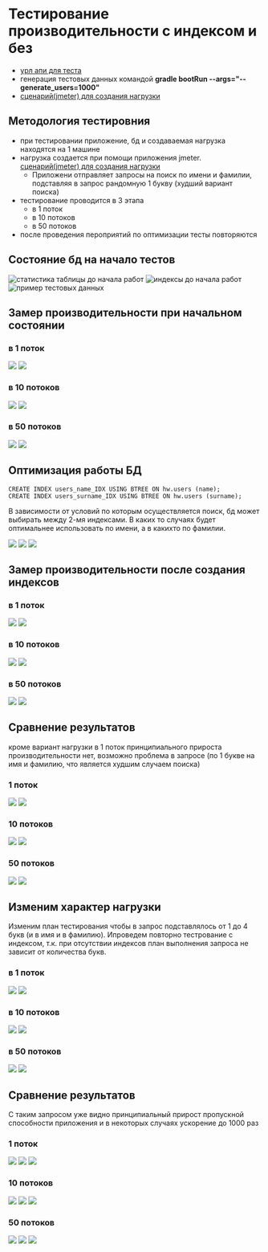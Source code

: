 # Тестирование производительности с индексом и без

* [урл апи для теста](http://localhost:8080/swagger-ui/index.html#/user/userSearchGet)
* генерация тестовых данных командой __gradle bootRun --args="--generate_users=1000"__
* [сценарий(jmeter) для создания нагрузки](search_dos.jmx)

## Методология тестировния

* при тестировании приложение, бд и создаваемая нагрузка находятся на 1 машине
* нагрузка создается при помощи приложения jmeter. [сценарий(jmeter) для создания нагрузки](search_dos.jmx)
    * Приложени отправляет запросы на поиск по имени и фамилии, подставляя в запрос рандомную 1 букву (худший вариант
      поиска)
* тестирование проводится в 3 этапа
    * в 1 поток
    * в 10 потоков
    * в 50 потоков
* после проведения пероприятий по оптимизации тесты повторяются

## Состояние бд на начало тестов

![статистика таблицы до начала работ](table_stats_before.png "статистика таблицы до начала работ")
![индексы до начала работ](table_index_before.png "индексы таблицы до начала работ")
![пример тестовых данных](table_data_before.png "пример тестовых данных")

## Замер производительности при начальном состоянии

### в 1 поток

![](graph_1_before.png)
![](aggregate_1_before.png)

### в 10 потоков

![](graph_10_before.png)
![](aggregate_10_before.png)

### в 50 потоков

![](graph_50_before.png)
![](aggregate_50_before.png)

## Оптимизация работы БД

```mysql
CREATE INDEX users_name_IDX USING BTREE ON hw.users (name);
CREATE INDEX users_surname_IDX USING BTREE ON hw.users (surname);
```

В зависимости от условий по которым осуществляется поиск, бд может выбирать между 2-мя индексами. В каких то случаях
будет оптимальнее использовать по имени, а в какихто по фамилии.

![](explain_after.png)
![](explain_after_2.png)
![](explain_after_3.png)

## Замер производительности после создания индексов

### в 1 поток

![](graph_1_after.png)
![](aggregate_1_after.png)

### в 10 потоков

![](graph_10_after.png)
![](aggregate_10_after.png)

### в 50 потоков

![](graph_50_after.png)
![](aggregate_50_after.png)

## Сравнение результатов

кроме вариант нагрузки в 1 поток принципиального прироста производительности нет, возможно проблема в запросе (по 1
букве на имя и фамилию, что является худшим случаем поиска)

### 1 поток

![](aggregate_1_before.png)
![](aggregate_1_after.png)

### 10 потоков

![](aggregate_10_before.png)
![](aggregate_10_after.png)

### 50 потоков

![](aggregate_10_before.png)
![](aggregate_10_after.png)

## Изменим характер нагрузки

Изменим план тестирования чтобы в запрос подставлялось от 1 до 4 букв (и в имя и в фамилию). Ипроведем повторно
тестрование с индексом, т.к. при отсутствии индексов план выполнения запроса не зависит от количества букв.

### в 1 поток

![](graph_1_after_2.png)
![](aggregate_1_after_2.png)

### в 10 потоков

![](graph_10_after_2.png)
![](aggregate_10_after_2.png)

### в 50 потоков

![](graph_50_after_2.png)
![](aggregate_50_after_2.png)

## Сравнение результатов

С таким запросом уже видно принципиальный прирост пропускной способности приложения и в некоторых случаях ускорение до
1000 раз

### 1 поток

![](aggregate_1_before.png)
![](aggregate_1_after.png)
![](aggregate_1_after_2.png)

### 10 потоков

![](aggregate_10_before.png)
![](aggregate_10_after.png)
![](aggregate_10_after_2.png)

### 50 потоков

![](aggregate_10_before.png)
![](aggregate_10_after.png)
![](aggregate_10_after_2.png)